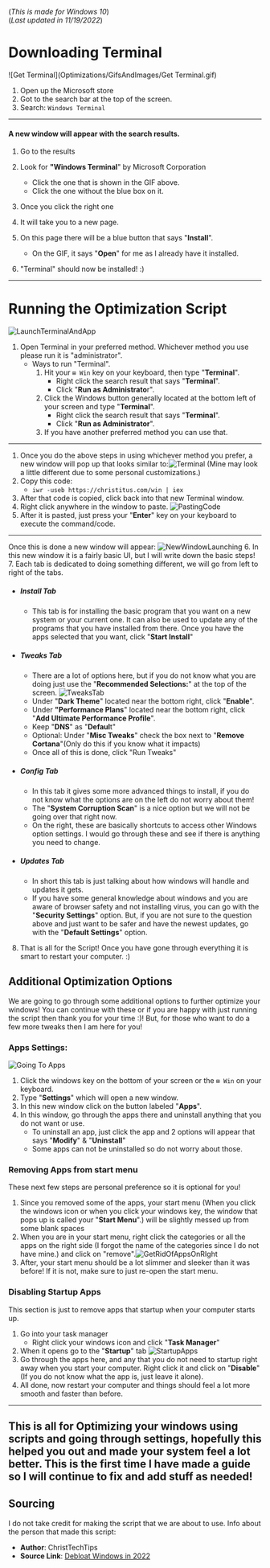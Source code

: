 (_This is made for Windows 10_)   
(_Last updated in 11/19/2022_)
# Downloading Terminal
![Get Terminal](Optimizations/GifsAndImages/Get Terminal.gif)
1. Open up the Microsoft store
2. Got to the search bar at the top of the screen.
3. Search: `Windows Terminal`
---
#### A new window will appear with the search results.
1. Go to the results
2. Look for **"Windows Terminal**" by Microsoft Corporation
      - Click the one that is shown in the GIF above.
      - Click the one without the blue box on it.
3. Once you click the right one
4. It will take you to a new page.
5. On this page there will be a blue button that says "**Install**".
      - On the GIF, it says "**Open**" for me as I already have it installed.

6. "Terminal" should now be installed! :)
---
# Running the Optimization Script
![LaunchTerminalAndApp](inkdrop://file:T8GrJ1DdL)
1. Open Terminal in your preferred method. Whichever method you use please run it is "administrator".
    - Ways to run "Terminal".
      1. Hit your `⊞ Win` key on your keyboard, then type "**Terminal**".
            - Right click the search result that says "**Terminal**".
            - Click "**Run as Administrato**r".
      2. Click the Windows button generally located at the bottom left of your screen and type "**Terminal**".
            - Right click the search result that says "**Terminal**".
            - Click "**Run as Administrator**".
      3. If you have another preferred method you can use that.   
---
1. Once you do the above steps in using whichever method you prefer, a new window will pop up that looks similar to:![Terminal](inkdrop://file:FRCTjfGjo)
(Mine may look a little different due to some personal customizations.)
2. Copy this code:
      - `iwr -useb https://christitus.com/win | iex`   
3. After that code is copied, click back into that new Terminal window.
4. Right click anywhere in the window to paste.
![PastingCode](inkdrop://file:GfMRNzzbR)
5. After it is pasted, just press your "**Enter**" key on your keyboard to execute the command/code.
---
Once this is done a new window will appear:
![NewWindowLaunching](inkdrop://file:_-Tjp1wbp)
6. In this new window it is a fairly basic UI, but I will write down the basic steps!   
7. Each tab is dedicated to doing something different, we will go from left to right of the tabs.
  - ##### Install Tab
    - This tab is for installing the basic program that you want on a new system or your current one. It can also be used to update any of the programs that you have installed from there. Once you have the apps selected that you want, click "**Start Install**"
  - ##### Tweaks Tab
    - There are a lot of options here, but if you do not know what you are doing just use the "**Recommended Selections:**" at the top of the screen.
    ![TweaksTab](inkdrop://file:TMu8Dvv5I)
    - Under "**Dark Theme**" located near the bottom right, click "**Enable**".
    - Under **"Performance Plans**" located near the bottom right, click "**Add Ultimate Performance Profile**".
    - Keep "**DNS**" as "**Defaul**t"
    - Optional: Under "**Misc Tweaks**" check the box next to "**Remove Cortana**"(Only do this if you know what it impacts)
    - Once all of this is done, click "Run Tweaks"
  - ##### Config Tab
    - In this tab it gives some more advanced things to install, if you do not know what the options are on the left do not worry about them!
    - The "**System Corruption Scan**" is a nice option but we will not be going over that right now.
    - On the right, these are basically shortcuts to access other Windows option settings. I would go through these and see if there is anything you need to change.
  - ##### Updates Tab
    - In short this tab is just talking about how windows will handle and updates it gets.
    - If you have some general knowledge about windows and you are aware of browser safety and not installing virus, you can go with the "**Security Settings**" option. But, if you are not sure to the question above and just want to be safer and have the newest updates, go with the "**Default Settings**" option.
    
8. That is all for the Script! Once you have gone through everything it is smart to restart your computer. :)

## Additional Optimization Options
We are going to go through some additional options to further optimize your windows! You can continue with these or if you are happy with just running the script then thank you for your time :)! But, for those who want to do a few more tweaks then I am here for you!

### Apps Settings:
![Going To Apps](inkdrop://file:H77pNYgwU)
1. Click the windows key on the bottom of your screen or the `⊞ Win` on your keyboard.
2. Type "**Settings**" which will open a new window.
3. In this new window click on the button labeled "**Apps**".
4. In this window, go through the apps there and uninstall anything that you do not want or use.
      - To uninstall an app, just click the app and 2 options will appear that says "**Modify**" & "**Uninstall**"
      - Some apps can not be uninstalled so do not worry about those.  
       
### Removing Apps from start menu
These next few steps are personal preference so it is optional for you!

1. Since you removed some of the apps, your start menu (When you click the windows icon or when you click your windows key, the window that pops up is called your "**Start Menu**".) will be slightly messed up from some blank spaces
2. When you are in your start menu, right click the categories or all the apps on the right side (I forgot the name of the categories since I do not have mine.) and click on "remove".![GetRidOfAppsOnRIght](inkdrop://file:4JNnoSUmN)
3. After, your start menu should be a lot slimmer and sleeker than it was before! If it is not, make sure to just re-open the start menu.

### Disabling Startup Apps
This section is just to remove apps that startup when your computer starts up.
1. Go into your task manager
      - Right click your windows icon and click "**Task Manager**"
2. When it opens go to the "**Startup**" tab
![StartupApps](inkdrop://file:-xe-gKSVn)
3. Go through the apps here, and any that you do not need to startup right away when you start your computer. Right click it and click on "**Disable**" (If you do not know what the app is, just leave it alone).
4. All done, now restart your computer and things should feel a lot more smooth and faster than before.

---
This is all for Optimizing your windows using scripts and going through settings, hopefully this helped you out and made your system feel a lot better. This is the first time I have made a guide so I will continue to fix and add stuff as needed!
--- 

## Sourcing
I do not take credit for making the script that we are about to use. Info about the person that made this script:
  - **Author**: ChristTechTips
  - **Source Link**: [Debloat Windows in 2022](https://christitus.com/debloat-windows-10-2020/)
